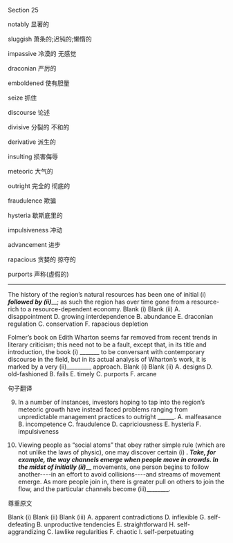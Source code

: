 Section 25

notably	显著的

sluggish	萧条的;迟钝的;懒惰的

impassive	冷漠的 无感觉

draconian	严厉的

emboldened	使有胆量

seize	抓住

discourse	论述

divisive	分裂的 不和的

derivative	派生的

insulting	损害侮辱

meteoric	大气的

outright	完全的 彻底的

fraudulence	欺骗

hysteria	歇斯底里的

impulsiveness	冲动

advancement	进步

rapacious	贪婪的 掠夺的

purports	声称(虚假的)



-----

The history of the region’s natural resources has been one of initial (i) _______followed by (ii)_________; as such the region has over time gone from a resource-rich to a resource-dependent economy.
Blank (i) Blank (ii)
A. disappointment D. growing interdependence
B. abundance E. draconian regulation
C. conservation F. rapacious depletion

Folmer’s book on Edith Wharton seems far removed from recent trends in literary criticism; this need not to be a fault, except that, in its title and introduction, the book (i) _______ to be conversant with contemporary discourse in the field, but in its actual analysis of Wharton’s work, it is marked by a very (ii)_________ approach.
Blank (i) Blank (ii)
A. designs D. old-fashioned
B. fails E. timely
C. purports F. arcane

句子翻译

9. In a number of instances, investors hoping to tap into the region’s meteoric growth have instead faced problems ranging from unpredictable management practices to outright ______.
  A. malfeasance
  B. incompetence
  C. fraudulence
  D. capriciousness
  E. hysteria
  F. impulsiveness

  6. Viewing people as “social atoms” that obey rather simple rule (which are not unlike the laws of physic), one may discover certain (i) _______. Take, for example, the way channels emerge when people move in crowds. In the midst of initially (ii)_________ movements, one person begins to follow another----in an effort to avoid collisions----and streams of movement emerge. As more people join in, there is greater pull on others to join the flow, and the particular channels become (iii)________.

  尊重原文

  Blank (i) Blank (ii) Blank (iii)
  A. apparent contradictions D. inflexible G. self-defeating
  B. unproductive tendencies E. straightforward H. self-aggrandizing
  C. lawlike regularities F. chaotic I. self-perpetuating
